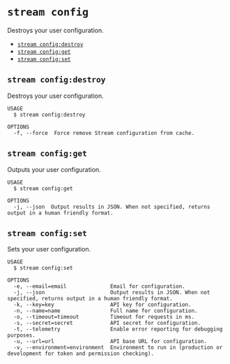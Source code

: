 `stream config`
===============

Destroys your user configuration.

* [`stream config:destroy`](#stream-configdestroy)
* [`stream config:get`](#stream-configget)
* [`stream config:set`](#stream-configset)

## `stream config:destroy`

Destroys your user configuration.

```
USAGE
  $ stream config:destroy

OPTIONS
  -f, --force  Force remove Stream configuration from cache.
```

## `stream config:get`

Outputs your user configuration.

```
USAGE
  $ stream config:get

OPTIONS
  -j, --json  Output results in JSON. When not specified, returns output in a human friendly format.
```

## `stream config:set`

Sets your user configuration.

```
USAGE
  $ stream config:set

OPTIONS
  -e, --email=email              Email for configuration.
  -j, --json                     Output results in JSON. When not specified, returns output in a human friendly format.
  -k, --key=key                  API key for configuration.
  -n, --name=name                Full name for configuration.
  -o, --timeout=timeout          Timeout for requests in ms.
  -s, --secret=secret            API secret for configuration.
  -t, --telemetry                Enable error reporting for debugging purposes.
  -u, --url=url                  API base URL for configuration.
  -v, --environment=environment  Environment to run in (production or development for token and permission checking).
```

